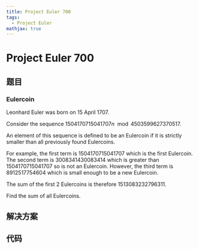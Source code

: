 ```yaml
---
title: Project Euler 700
tags:
  - Project Euler
mathjax: true
---
```

<escape><!-- more --></escape>
    


# Project Euler 700
## 题目
### Eulercoin

Leonhard Euler was born on $15$ April $1707$.

Consider the sequence $1504170715041707n \mod 4503599627370517$.

An element of this sequence is defined to be an Eulercoin if it is strictly smaller than all previously found Eulercoins.

For example, the first term is $1504170715041707$ which is the first Eulercoin. The second term is $3008341430083414$ which is greater than $1504170715041707$ so is not an Eulercoin. However, the third term is $8912517754604$ which is small enough to be a new Eulercoin.

The sum of the first $2$ Eulercoins is therefore $1513083232796311$.

Find the sum of all Eulercoins.


## 解决方案


## 代码


